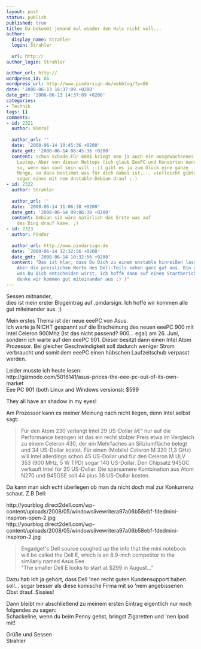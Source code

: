 ```yaml
---
layout: post
status: publish
published: true
title: Da bekommt jemand mal wieder den Hals nicht voll...
author:
  display_name: Strahler
  login: Strahler
  
  url: http://
author_login: Strahler

author_url: http://
wordpress_id: 86
wordpress_url: http://www.pindarsign.de/webblog/?p=86
date: '2008-06-13 16:37:09 +0200'
date_gmt: '2008-06-13 14:37:09 +0200'
categories:
- Technik
tags: []
comments:
- id: 2321
  author: NimroT
  
  author_url: ''
  date: '2008-06-14 10:45:36 +0200'
  date_gmt: '2008-06-14 08:45:36 +0200'
  content: schon schade.Für 600$ kriegt man ja auch ein ausgewachsenes
    Laptop. Aber von diesen Nettops (ich glaub EeePC und Konsorten nennt man jetzt
    so, wenn man cool sein will ;-)) gibt es ja zum Glück eine ganze
    Menge, so dass bestimmt was für dich dabei ist.... vielleicht gibts
    sogar eines mit nem Unstable-Debian drauf ;-)
- id: 2322
  author: Strahler
  
  author_url: ''
  date: '2008-06-14 11:06:38 +0200'
  date_gmt: '2008-06-14 09:06:38 +0200'
  content: Debian sid wäre natürlich das Erste was auf
    des Ding drauf käme. ;)
- id: 2323
  author: Pindar
  
  author_url: http://www.pindarsign.de
  date: '2008-06-14 12:32:56 +0200'
  date_gmt: '2008-06-14 10:32:56 +0200'
  content: "Das ist klar, dass Du Dich zu einem unstable hinreißen lässt...
    Aber die preislichen Werte des Dell-Teils sehen ganz gut aus. Bin gespannt, für
    was Du Dich entscheiden wirst, ich hoffe dann auf einen Startbericht... \r\n(Ich
    denke wir kommen gut miteinander aus :) )"
---
```

<p>Sessen mitnander,<br />
dies ist mein erster Blogeintrag auf .pindarsign. Ich hoffe wir kommen alle gut miteinander aus. ;)</p>
<p>Mein erstes Thema ist der neue eeePC von Asus.<br />
Ich warte ja NICHT gespannt auf die Erscheinung des neuen eeePC 900 mit Intel Celeron 900Mhz (Ist das nicht passend? 900... egal) am 26. Juni, sondern ich warte auf den eeePC 901. Dieser besitzt dann einen Intel Atom Prozessor. Bei gleicher Geschwindigkeit soll dadurch weniger Strom verbraucht und somit dem eeePC einen hübschen Laufzeitschub verpasst werden.</p>
<p>Leider musste ich heute lesen:<br />
http://gizmodo.com/5016141/asus-prices-the-eee-pc-out-of-its-own-market<br />
Eee PC 901 (both Linux and Windows versions): $599</p>
<p>They all have an shadow in my eyes! </p>
<p>Am Prozessor kann es meiner Meinung nach nicht liegen, denn Intel selbst sagt:</p>
<blockquote><p>
Für den Atom 230 verlangt Intel 29 US-Dollar &acirc;&euro;&ldquo; nur auf die Performance bezogen ist das ein recht stolzer Preis etwa im Vergleich zu einem Celeron 430, der ein Mehrfaches an Siliziumfläche belegt und 34 US-Dollar kostet. Für einen (Mobile) Celeron M 320 (1,3 GHz) will Intel allerdings schon 45 US-Dollar und für den Celeron M ULV 353 (900 MHz, 5 W TPD) sogar 140 US-Dollar. Den Chipsatz 945GC verkauft Intel für 20 US-Dollar. Die sparsamere Kombination aus Atom N270 und 945GSE soll 44 plus 36 US-Dollar kosten.<br />
</blockquote></p>
<p>Da kann man sich echt überlegen ob man da nicht doch mal zur Konkurrenz schaut. Z.B Dell:</p>
<p>http://yourblog.direct2dell.com/wp-content/uploads/2008/05/windowslivewritera97a06b58ebf-fdedmini-inspiron-open-2.jpg<br />
http://yourblog.direct2dell.com/wp-content/uploads/2008/05/windowslivewritera97a06b58ebf-fdedmini-inspiron-2.jpg</p>
<blockquote><p>
Engadget's Dell source coughed up the info that the mini notebook will be called the Dell E, which is an 8.9-inch competitor to the similarly named Asus Eee.<br />
"The smaller Dell E looks to start at $299 in August..."<br />
</blockquote></p>
<p>Dazu hab ich ja gehört, dass Dell 'nen recht guten Kundensupport haben soll... sogar besser als diese komische Firma mit so 'nem angebissenen Obst drauf. Sissies!</p>
<p>Dann bleibt mir abschließend zu meinem ersten Eintrag eigentlich nur noch folgendes zu sagen:<br />
Schackeline, wenn du beim Penny gehst, bringst Zigaretten und 'nen Ipod mit!</p>
<p>Grüße und Sessen<br />
Strahler</p>
